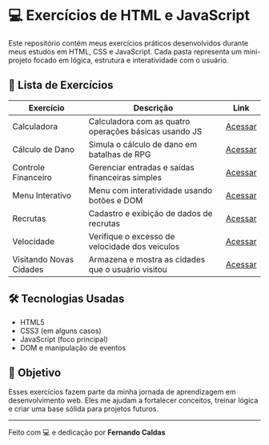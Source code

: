 # 💻 Exercícios de HTML e JavaScript

Este repositório contém meus exercícios práticos desenvolvidos durante meus estudos em HTML, CSS e JavaScript. Cada pasta representa um mini-projeto focado em lógica, estrutura e interatividade com o usuário.

## 📁 Lista de Exercícios

| Exercício               | Descrição                                    | Link                                    |
|------------------------|----------------------------------------------|-----------------------------------------|
| Calculadora             | Calculadora com as quatro operações básicas usando JS | [Acessar](./exercicio-html-js-calculadora/index.html) |
| Cálculo de Dano         | Simula o cálculo de dano em batalhas de RPG  | [Acessar](./exercicio-html-js-calculo-de-dano/dano.html) |
| Controle Financeiro     | Gerenciar entradas e saídas financeiras simples | [Acessar](./exercicio-html-js-controle-financeiro/financas.html) |
| Menu Interativo         | Menu com interatividade usando botões e DOM | [Acessar](./exercicio-html-js-menu-interativo/menu.html) |
| Recrutas                | Cadastro e exibição de dados de recrutas     | [Acessar](./exercicio-html-js-recrutas/index.html) |
| Velocidade              | Verifique o excesso de velocidade dos veículos | [Acessar](./exercicio-html-js-velocidade/velocidade/velocidade.html) |
| Visitando Novas Cidades | Armazena e mostra as cidades que o usuário visitou | [Acessar](./exercicio-html-js-visitando-novas-cidades/cidades.html) |

## 🛠️ Tecnologias Usadas

- HTML5  
- CSS3 (em alguns casos)  
- JavaScript (foco principal)  
- DOM e manipulação de eventos  

## 🚀 Objetivo

Esses exercícios fazem parte da minha jornada de aprendizagem em desenvolvimento web. Eles me ajudam a fortalecer conceitos, treinar lógica e criar uma base sólida para projetos futuros.

---

Feito com 💻 e dedicação por **Fernando Caldas**


